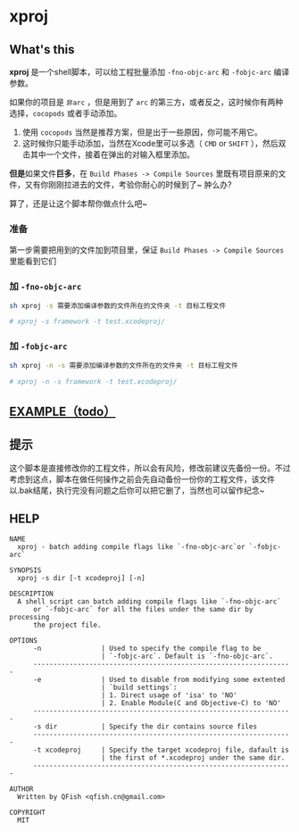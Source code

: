 xproj
=====

## What's this

__xproj__ 是一个shell脚本，可以给工程批量添加 `-fno-objc-arc` 和 `-fobjc-arc` 编译参数。

如果你的项目是 `非arc` ，但是用到了 `arc` 的第三方，或者反之，这时候你有两种选择，`cocopods` 或者手动添加。

1. 使用 `cocopods` 当然是推荐方案，但是出于一些原因，你可能不用它。
2. 这时候你只能手动添加，当然在Xcode里可以多选（ `CMD` or `SHIFT` ），然后双击其中一个文件，接着在弹出的对输入框里添加。

**但是**如果文件**巨多**，在 `Build Phases -> Compile Sources` 里既有项目原来的文件，又有你刚刚拉进去的文件，考验你耐心的时候到了~ 肿么办?

算了，还是让这个脚本帮你做点什么吧~

### 准备

第一步需要把用到的文件加到项目里，保证 `Build Phases -> Compile Sources` 里能看到它们

### 加 `-fno-objc-arc`

```sh
sh xproj -s 需要添加编译参数的文件所在的文件夹 -t 目标工程文件

# xproj -s framework -t test.xcodeproj/

```

### 加 `-fobjc-arc`
  
```sh
sh xproj -n -s 需要添加编译参数的文件所在的文件夹 -t 目标工程文件

# xproj -n -s framework -t test.xcodeproj/

```
## [EXAMPLE（todo）](http://qfi.sh/#)

## 提示

这个脚本是直接修改你的工程文件，所以会有风险，修改前建议先备份一份。不过考虑到这点，脚本在做任何操作之前会先自动备份一份你的工程文件，该文件以.bak结尾，执行完没有问题之后你可以把它删了，当然也可以留作纪念~

## HELP
```
NAME
  xproj - batch adding compile flags like `-fno-objc-arc`or `-fobjc-arc`

SYNOPSIS
  xproj -s dir [-t xcodeproj] [-n]

DESCRIPTION
  A shell script can batch adding compile flags like `-fno-objc-arc` 
      or `-fobjc-arc` for all the files under the same dir by processing 
      the project file.

OPTIONS
      -n               | Used to specify the compile flag to be 
                       | `-fobjc-arc`. Default is `-fno-objc-arc`.
      -----------------------------------------------------------------
      -e               | Used to disable from modifying some extented
                       | `build settings`: 
                       | 1. Direct usage of 'isa' to 'NO'
                       | 2. Enable Module(C and Objective-C) to 'NO'
      -----------------------------------------------------------------
      -s dir           | Specify the dir contains source files
      -----------------------------------------------------------------
      -t xcodeproj     | Specify the target xcodeproj file, dafault is 
                       | the first of *.xcodeproj under the same dir.
      -----------------------------------------------------------------

AUTHOR
  Written by QFish <qfish.cn@gmail.com>

COPYRIGHT
  MIT
```
